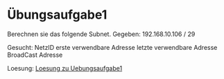 # Übungsaufgabe1

Berechnen sie das folgende Subnet.
Gegeben: 
192.168.10.106 / 29

Gesucht:
NetzID
erste verwendbare Adresse
letzte verwendbare Adresse
BroadCast Adresse

Loesung:
[Loesung zu Uebungsaufgabe1](https://github.com/ppedvAG/KW43-NetzwerkTCPIP/blob/main/Notizen/Tag1-IP-Uebung1-Loesung.png "Loesung")